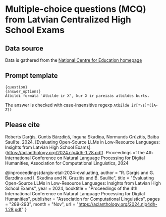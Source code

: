 # Multiple-choice questions (MCQ) from Latvian Centralized High School Exams

## Data source

Data is gathered from the [National Centre for Education homepage](https://www.visc.gov.lv/lv/20222023-macibu-gada-uzdevumi#vidusskola)

## Prompt template

    {question}
    {answer_options}
    Atbildi formātā 'Atbilde ir X', kur X ir pareizās atbildes burts.

The answer is checked with case-insensitive regexp `Atbilde ir[*\s]*([A-Z])`

## Please cite
Roberts Darģis, Guntis Bārzdiņš, Inguna Skadiņa, Normunds Grūzītis, Baiba Saulīte. 2024. [Evaluating Open-Source LLMs in Low-Resource Languages: Insights from Latvian High School Exams].(https://aclanthology.org/2024.nlp4dh-1.28.pdf). 
Proceedings of the 4th International Conference on Natural Language Processing for Digital Humanities, Association for Computational Linguistics, 2024

@inproceedings{dargis-etal-2024-evaluating,
  author = "R. Dargis and G. Barzdins and I. Skadina and N. Gruzitis and B. Saulite",
  title = "Evaluating Open-Source LLMs in Low-Resource Languages: Insights from Latvian High School Exams",
  year = 2024,
  booktitle = "Proceedings of the 4th International Conference on Natural Language Processing for Digital Humanities",
  publisher = "Association for Computational Linguistics",
  pages = "289-293",
  month = "Nov",
  url = "https://aclanthology.org/2024.nlp4dh-1.28.pdf"
}

